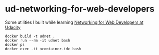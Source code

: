 # ud-networking-for-web-developers
Some utilities I built while learning [Networking for Web Developers at Udacity](https://www.udacity.com/course/networking-for-web-developers--ud256)

    docker build -t udnet .
    docker run --rm -it udnet bash
    docker ps
    docker exec -it <container-id> bash
